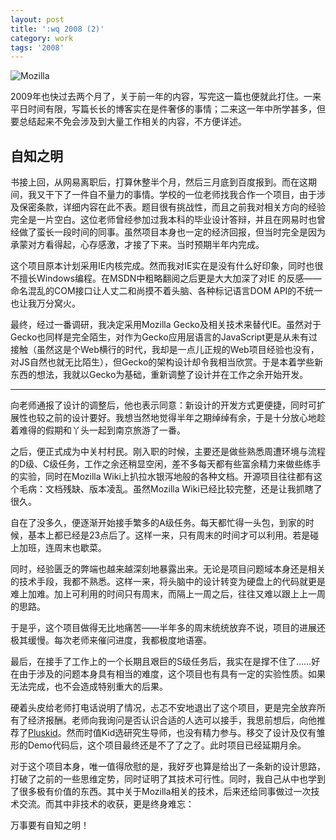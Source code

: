 ```yaml
---
layout: post
title: ':wq 2008 (2)'
category: work
tags: '2008'
---
```


<img class="title-icon" src="{{ site.attachment_dir }}2009-02-20-mozilla.jpg" alt="Mozilla" />

2009年也快过去两个月了，关于前一年的内容，写完这一篇也便就此打住。一来平日时间有限，写篇长长的博客实在是件奢侈的事情；二来这一年中所学甚多，但要总结起来不免会涉及到大量工作相关的内容，不方便详述。

## 自知之明

书接上回，从网易离职后，打算休整半个月，然后三月底到百度报到。而在这期间，我又干下了一件自不量力的事情。学校的一位老师找我合作一个项目，由于涉及保密条款，详细内容在此不表。题目很有挑战性，而且之前我对相关方向的经验完全是一片空白。这位老师曾经参加过我本科的毕业设计答辩，并且在网易时也曾经做了蛮长一段时间的同事。虽然项目本身也一定的经济回报，但当时完全是因为承蒙对方看得起，心存感激，才接了下来。当时预期半年内完成。

这个项目原本计划采用IE内核完成。然而我对IE实在是没有什么好印象，同时也很不擅长Windows编程。在MSDN中粗略翻阅之后更是大大加深了对IE 的反感——命名混乱的COM接口让人丈二和尚摸不着头脑、各种标记语言DOM API的不统一也让我万分窝火。

最终，经过一番调研，我决定采用Mozilla Gecko及相关技术来替代IE。虽然对于Gecko也同样是完全陌生，对作为Gecko应用层语言的JavaScript更是从未有过接触（虽然这是个Web横行的时代，我却是一点儿正规的Web项目经验也没有，对JS自然也就无比陌生），但Gecko的架构设计却令我相当欣赏。于是本着学些新东西的想法，我就以Gecko为基础，重新调整了设计并在工作之余开始开发。

<hr class="more docutils" />

向老师通报了设计的调整后，他也表示同意：新设计的开发方式更便捷，同时可扩展性也较之前的设计要好。我想当然地觉得半年之期绰绰有余，于是十分放心地趁着难得的假期和丫头一起到南京旅游了一番。

之后，便正式成为中关村村民。刚入职的时候，主要还是做些熟悉周遭环境与流程的D级、C级任务，工作之余还稍显空闲，差不多每天都有些富余精力来做些练手的实验，同时在Mozilla Wiki上扒拉水银泻地般的各种文档。开源项目往往都有这个毛病：文档残缺、版本凌乱。虽然Mozilla Wiki已经比较完整，还是让我抓瞎了很久。

自在了没多久，便逐渐开始接手繁多的A级任务。每天都忙得一头包，到家的时候，基本上都已经是23点后了。这样一来，只有周末的时间才可以利用。若是碰上加班，连周末也歇菜。

同时，经验匮乏的弊端也越来越深刻地暴露出来。无论是项目问题域本身还是相关的技术手段，我都不熟悉。这样一来，将头脑中的设计转变为硬盘上的代码就更是难上加难。加上可利用的时间只有周末，而隔上一周之后，往往又难以跟上上一周的思路。

于是乎，这个项目做得无比地痛苦——半年多的周末统统放弃不说，项目的进展还极其缓慢。每次老师来催问进度，我都极度地语塞。

最后，在接手了工作上的一个长期且艰巨的S级任务后，我实在是撑不住了……好在由于涉及的问题本身具有相当的难度，这个项目也有具有一定的实验性质。如果无法完成，也不会造成特别重大的后果。

硬着头皮给老师打电话说明了情况，忐忑不安地退出了这个项目，更是完全放弃所有了经济报酬。老师向我询问是否认识合适的人选可以接手，我思前想后，向他推荐了[Pluskid](http://blog.pluskid.org)。然而时值Kid选研究生导师，也没有精力参与。移交了设计及仅有雏形的Demo代码后，这个项目最终还是不了了之了。此时项目已经延期月余。

对于这个项目本身，唯一值得欣慰的是，我好歹也算是给出了一条新的设计思路，打破了之前的一些思维定势，同时证明了其技术可行性。同时，我自己从中也学到了很多极有价值的东西。其中关于Mozilla相关的技术，后来还给同事做过一次技术交流。而其中非技术的收获，更是终身难忘：

万事要有自知之明！

<!-- end -->
